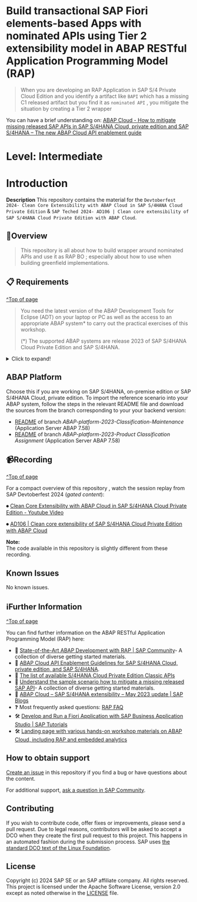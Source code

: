 # Build transactional SAP Fiori elements-based Apps with nominated APIs using Tier 2 extensibility model in ABAP RESTful Application Programming Model (RAP)
> When you are developing an RAP Application in SAP S/4 Private Cloud Edition and you identify a artifact like `BAPI` which has a missing C1 released artifact but you find it as `nominated API` , you mitigate the situation by creating a Tier 2 wrapper  
>

You can have a brief understanding on: [ ABAP Cloud - How to mitigate missing released SAP APIs in SAP S/4HANA Cloud, private edition and SAP S/4HANA – The new ABAP Cloud API enablement guide](https://community.sap.com/t5/enterprise-resource-planning-blogs-by-sap/abap-cloud-how-to-mitigate-missing-released-sap-apis-in-sap-s-4hana-cloud/ba-p/13561479)

# Level: Intermediate

# Introduction

**Description**
This repository contains the material for the `Devtoberfest 2024- Clean Core Extensibility with ABAP Cloud in SAP S/4HANA Cloud Private Edition`  & `SAP Teched 2024- AD106 | Clean core extensibility of SAP S/4HANA Cloud Private Edition with ABAP Cloud`. 

## 🔎Overview

> This repository is all about how to build wrapper around nominated APIs and use it as RAP BO  ; especially about how to use  when building greenfield implementations.

## 📋 Requirements
[^Top of page](#)

> You need the latest version of the ABAP Development Tools for Eclipse (ADT) on your laptop or PC as well as the access to an appropriate ABAP system* to carry out the practical exercises of this workshop.
>
> (*) The supported ABAP systems are release 2023 of SAP S/4HANA Cloud Private Edition and SAP S/4HANA.

<details>
  <summary>Click to expand!</summary>

The requirements to follow the exercises in this repository are:
1. [Install the latest Eclipse platform and the latest ABAP Development Tools (ADT) plugin](https://developers.sap.com/tutorials/abap-install-adt.html)
2. [Understand the sample scenario how to mitigate a missing released SAP API](https://developers.sap.com/tutorials/abap-s4hanacloud-purchasereq-understand-scenario.html) (_Read Step 4 for technical requirements_)
3. [Create software component using `ABAP For Cloud` as `ABAP Language Version`](https://help.sap.com/docs/ABAP_PLATFORM_NEW/b5670aaaa2364a29935f40b16499972d/8da870021323498db15a1c56cfc9b302.html)
4. You have created an ABAP Project in ADT that allows you to access your Application Server as mentioned above. Your log-on language is English.
5. You have downloaded and installed the `zabapgit_standalone` report. Make sure to use the most recent version as indicated on the [installation page](https://docs.abapgit.org/). 
6. You have installed the certificate files for github.com, see [abapGit Documentation](https://docs.abapgit.org/guide-ssl-setup.html).
   
</details>

## ABAP Platform
Choose this if you are working on SAP S/4HANA, on-premise edition or SAP S/4HANA Cloud, private edition. 
To import the reference scenario into your ABAP system, follow the steps in the relevant README file and download the sources from the branch corresponding to your your backend version: 

* [README](../ABAP-platform-2023-classification-maintenance/README.md) of branch <em>ABAP-platform-2023-Classification-Maintenance </em> (Application Server ABAP 7.58)
* [README](../ABAP-platform-2023-product-classification-assignment/README.md) of branch <em>ABAP-platform-2023-Product Classification Assignment </em> (Application Server ABAP 7.58)

## 📹Recording 
[^Top of page](#)

For a compact overview of this repository , watch the session replay from SAP Devtoberfest 2024 (_gated content_):  

⏺  [Clean Core Extensibility with ABAP Cloud in SAP S/4HANA Cloud Private Edition - Youtube Video ](https://www.youtube.com/watch?v=HQPXI1Ba-Gk&list=PL6RpkC85SLQDHz97qsNTNAE2jnUKj8X5d&index=65)

⏺  [AD106 | Clean core extensibility of SAP S/4HANA Cloud Private Edition with ABAP Cloud ](https://www.sap.com/events/teched/virtual/flow/sap/te24/catalog/page/catalog/session/1721791179982001rM76)

**Note:**  
The code available in this repository is slightly different from these recording.

## Known Issues
No known issues. 

## ℹFurther Information
[^Top of page](#)

You can find further information on the ABAP RESTful Application Programming Model (RAP) here:
  - 📃 [State-of-the-Art ABAP Development with RAP | SAP Community](https://community.sap.com/topics/abap/rap)- A collection of diverse getting started materials.
  - 📃 [ABAP Cloud API Enablement Guidelines for SAP S/4HANA Cloud, private edition, and SAP S/4HANA](https://www.sap.com/documents/2023/05/b0bd8ae6-747e-0010-bca6-c68f7e60039b.html).
  - 📃 [The list of available S/4HANA Cloud Private Edition Classic APIs ](https://github.com/SAP/abap-atc-cr-cv-s4hc/blob/main/src/objectReleaseInfoLatest.csv)
  - 📃 [Understand the sample scenario how to mitigate a missing released SAP API](https://developers.sap.com/tutorials/abap-s4hanacloud-purchasereq-understand-scenario.html)- A collection of diverse getting started materials.   
  - 📄 [ABAP Cloud – SAP S/4HANA extensibility – May 2023 update | SAP Blogs](https://blogs.sap.com/2023/05/26/abap-cloud-sap-s-4hana-extensibility-may-2023-update/)
  - ❓ Most frequently asked questions: [RAP FAQ](https://blogs.sap.com/2020/10/16/abap-restful-application-programming-model-faq/) 
  - 🛠 [Develop and Run a Fiori Application with SAP Business Application Studio | SAP Tutorials](https://developers.sap.com/tutorials/abap-environment-deploy-cf-production.html)
  - 🛠 [Landing page with various hands-on workshop materials on ABAP Cloud, including RAP and embedded analytics](https://github.com/SAP-samples/abap-platform-rap-workshops/blob/main/README.md) 


## How to obtain support
[Create an issue](https://github.com/SAP-samples/abap-platform-nominated-apis-consumption/issues) in this repository if you find a bug or have questions about the content.
 
For additional support, [ask a question in SAP Community](https://answers.sap.com/questions/ask.html).

## Contributing
If you wish to contribute code, offer fixes or improvements, please send a pull request. Due to legal reasons, contributors will be asked to accept a DCO when they create the first pull request to this project. This happens in an automated fashion during the submission process. SAP uses [the standard DCO text of the Linux Foundation](https://developercertificate.org/).

## License
Copyright (c) 2024 SAP SE or an SAP affiliate company. All rights reserved. This project is licensed under the Apache Software License, version 2.0 except as noted otherwise in the [LICENSE](LICENSE) file.
